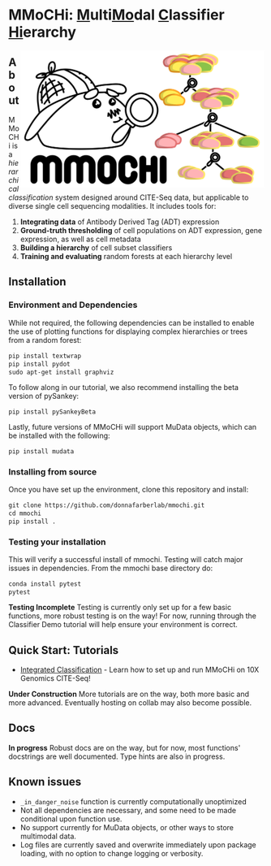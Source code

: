 # MMoCHi: <ins>M</ins>ulti<ins>Mo</ins>dal <ins>C</ins>lassifier <ins>Hi</ins>erarchy

<img align="right" src="https://github.com/donnafarberlab/MMoCHi/blob/master/docs/figures/mmochi_logo.svg" width="480">

## About

MMoCHi is a <i>hierarchical classification</i> system designed around CITE-Seq data, but applicable to diverse single cell sequencing modalities. 
It includes tools for:

1. <b>Integrating data</b> of Antibody Derived Tag (ADT) expression
2. <b>Ground-truth thresholding</b> of cell populations on ADT expression, gene expression, as well as cell metadata 
3. <b>Building a hierarchy</b> of cell subset classifiers 
4. <b>Training and evaluating</b> random forests at each hierarchy level

## Installation

### Environment and Dependencies

While not required, the following dependencies can be installed to enable the use of plotting functions for displaying complex hierarchies or trees from a random forest:

```
pip install textwrap
pip install pydot
sudo apt-get install graphviz
```

To follow along in our tutorial, we also recommend installing the beta version of pySankey:

```
pip install pySankeyBeta
```

Lastly, future versions of MMoCHi will support MuData objects, which can be installed with the following:

```
pip install mudata
```

### Installing from source
Once you have set up the environment, clone this repository and install:
```
git clone https://github.com/donnafarberlab/mmochi.git
cd mmochi
pip install .
```

### Testing your installation
This will verify a successful install of mmochi. Testing will catch major issues in dependencies. From the mmochi base
directory do:
```
conda install pytest
pytest
```
<div class="alert alert-block alert-warning">
<b>Testing Incomplete</b> Testing is currently only set up for a few basic functions, more robust testing is on the way! For now, running through the Classifier Demo tutorial will help ensure your environment is correct.
</div>

## Quick Start: Tutorials

- [Integrated Classification]('https://github.com/donnafarberlab/MMoCHi/blob/master/docs/Classifier_Demo.ipynb') - Learn how to set up and run MMoCHi on 10X Genomics CITE-Seq!

<div class="alert alert-block alert-warning">
<b>Under Construction</b> More tutorials are on the way, both more basic and more advanced. Eventually hosting on collab may also become possible.
</div>

## Docs

<div class="alert alert-block alert-danger">
<b>In progress</b> Robust docs are on the way, but for now, most functions' docstrings are well documented. Type hints are also in progress. 
</div>

## Known issues

- `_in_danger_noise` function is currently computationally unoptimized
- Not all dependencies are necessary, and some need to be made conditional upon function use.
- No support currently for MuData objects, or other ways to store multimodal data.
- Log files are currently saved and overwrite immediately upon package loading, with no option to change logging or verbosity.